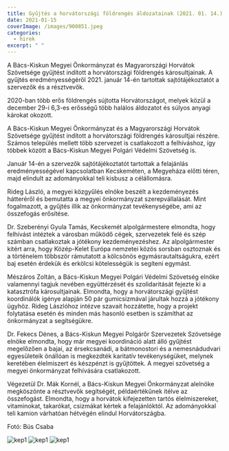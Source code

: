 ```yaml
---
title: Gyűjtés a horvátországi földrengés áldozatainak (2021. 01. 14.)
date: 2021-01-15
coverImage: /images/900851.jpeg
categories:
  - hirek
excerpt: " "
---
```


A Bács-Kiskun Megyei Önkormányzat és Magyarországi Horvátok Szövetsége gyűjtést indított a horvátországi földrengés károsultjainak. A gyűjtés eredményességéről 2021. január 14-én 
tartottak sajtótájékoztatót a szervezők és a résztvevők.

2020-ban több erős földrengés sújtotta Horvátországot, melyek közül a december 29-i 6,3-es erősségű több halálos áldozatot és súlyos anyagi károkat okozott.

A Bács-Kiskun Megyei Önkormányzat és a Magyarországi Horvátok Szövetsége gyűjtést indított a horvátországi földrengés károsultjai részére.
Számos település mellett több szervezet is csatlakozott a felhíváshoz, így többek között a Bács-Kiskun Megyei Polgári Védelmi Szövetség is.

Január 14-én a szervezők sajtótájékoztatót tartottak a felajánlás eredményességével kapcsolatban Kecskeméten, a Megyeháza előtti téren, majd
elindult az adományokkal teli kisbusz a célállomásra.

Rideg László, a megyei közgyűlés elnöke beszélt a kezdeményezés hátteréről és bemutatta a megyei önkormányzat szerepvállalását. Mint fogalmazott, 
a gyűjtés illik az önkormányzat tevékenységébe, ami az összefogás erősítése.

Dr. Szeberényi Gyula Tamás, Kecskemét alpolgármestere elmondta, hogy felhívást intéztek a városban működő cégek, szervezetek felé és szép számban
 csatlakoztak a jótékony kezdeményezéshez. Az alpolgármester kitért arra, hogy Közép-Kelet Európa nemzetei közös sorsban osztoznak és a történelem 
többször rámutatott a kölcsönös egymásrautaltságukra, ezért baj esetén érdekük és erkölcsi kötelességük is segíteni egymást.

Mészáros Zoltán, a Bács-Kiskun Megyei Polgári Védelmi Szövetség elnöke valamennyi tagjuk nevében együttérzését és szolidaritását fejezte ki a katasztrófa 
károsultjainak. Elmondta, hogy a horvátországi gyűjtést koordinálók igénye alapján 50 pár gumicsizmával járultak hozzá a jótékony ügyhöz. Rideg Lászlóhoz 
intézve szavait hozzátette, hogy a projekt folytatása esetén és minden más hasonló esetben is számíthat az önkormányzat a segítségükre.

Dr. Fekecs Dénes, a Bács-Kiskun Megyei Polgárőr Szervezetek Szövetsége elnöke elmondta, hogy már megyei koordináció alatt álló gyűjtést megelőzően a bajai, 
az érsekcsanádi, a bátmonostori és a nemesnádudvari egyesületeik önállóan is megkezdték karitatív tevékenységüket, melynek keretében élelmiszert és készpénzt 
is gyűjtöttek. A megyei szövetség a megyei önkormányzat felhívására csatlakozott.

Végezetül Dr. Mák Kornél, a Bács-Kiskun Megyei Önkormányzat alelnöke megköszönte a résztvevők segítségét, példaértékűnek ítélve az összefogást. 
Elmondta, hogy a horvátok kifejezetten tartós élelmiszereket, vitaminokat, takarókat, csizmákat kértek a felajánlóktól. Az adományokkal teli kamion várhatóan hétvégén elindul Horvátországba.

Fotó: Bús Csaba

![kep1](/images/900849.jpeg)
![kep1](/images/900853.jpeg)
![kep1](/images/900855.jpeg)